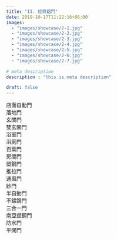 ```yaml
---
title: "II. 經典鋁門"
date: 2019-10-17T11:22:16+06:00
images: 
  - "images/showcase/2-1.jpg"
  - "images/showcase/2-2.jpg"
  - "images/showcase/2-3.jpg"
  - "images/showcase/2-4.jpg"
  - "images/showcase/2-5.jpg"
  - "images/showcase/2-6.jpg"
  - "images/showcase/2-7.jpg"

# meta description
description : "this is meta description"

draft: false
---
```


店面自動門<br>落地門<br>玄關門<br>雙玄關門<br>浴室門<br>浴廁門<br>百葉門<br>房間門<br>塑鋼門<br>推拉門<br>通風門<br>紗門<br>半自動門<br>不鏽鋼門<br>三合一門<br>南亞塑鋼門<br>防水門<br>平開門
